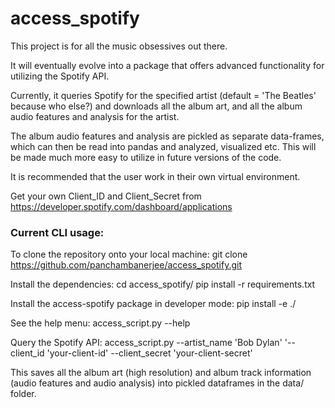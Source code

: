# access_spotify

This project is for all the music obsessives out there. 

It will eventually evolve into a package that offers advanced functionality for utilizing the Spotify API. 

Currently, it queries Spotify for the specified artist (default = 'The Beatles' because who else?) and 
downloads all the album art, and all the album audio features and analysis for the artist. 

The album audio features and analysis are pickled as separate data-frames, which can then be read into 
pandas and analyzed, visualized etc. This will be made much more easy to utilize in future versions of the code. 

It is recommended that the user work in their own virtual environment.

Get your own Client_ID and Client_Secret from https://developer.spotify.com/dashboard/applications

### Current CLI usage:

To clone the repository onto your local machine: 
git clone https://github.com/panchambanerjee/access_spotify.git

Install the dependencies:
cd access_spotify/
pip install -r requirements.txt

Install the access-spotify package in developer mode:
pip install -e ./

See the help menu:
access_script.py --help

Query the Spotify API:
access_script.py --artist_name 'Bob Dylan' '--client_id 'your-client-id' --client_secret 'your-client-secret'

This saves all the album art (high resolution) and album track information (audio features and audio analysis) 
into pickled dataframes in the data/ folder. 